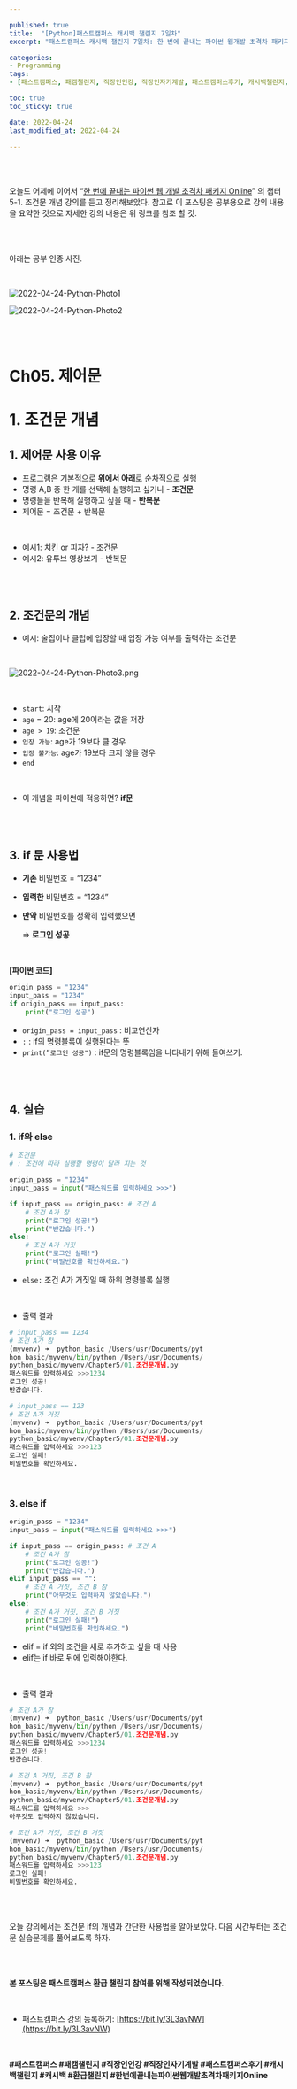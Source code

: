 ```yaml
---

published: true
title:  "[Python]패스트캠퍼스 캐시백 챌린지 7일차"
excerpt: "패스트캠퍼스 캐시백 챌린지 7일차: 한 번에 끝내는 파이썬 웹개발 초격차 패키지 Online"

categories:
- Programming
tags:
- [패스트캠퍼스, 패캠챌린지, 직장인인강, 직장인자기계발, 패스트캠퍼스후기, 캐시백챌린지, 캐시백, 환급챌린지, 한번에끝내는파이썬웹개발초격차패키지Online]

toc: true
toc_sticky: true

date: 2022-04-24
last_modified_at: 2022-04-24

---
```

<br/><br/>

오늘도 어제에 이어서 “[한 번에 끝내는 파이썬 웹 개발 초격차 패키지 Online](https://fastcampus.co.kr/dev_online_pyweb)” 의 챕터 5-1. 조건문 개념 강의를 듣고 정리해보았다. 참고로 이 포스팅은 공부용으로 강의 내용을 요약한 것으로 자세한 강의 내용은 위 링크를 참조 할 것.

<br/><br/>

아래는 공부 인증 사진.

<br/>

![2022-04-24-Python-Photo1](/assets/images/2022-04-24-Python-Photo/2022-04-24-Python-Photo1.jpg)

![2022-04-24-Python-Photo2](/assets/images/2022-04-24-Python-Photo/2022-04-24-Python-Photo2.jpg)

<br/><br/>

# Ch05. 제어문

# 1. 조건문 개념

## 1. 제어문 사용 이유

- 프로그램은 기본적으로 **위에서 아래**로 순차적으로 실행
- 명령 A,B 중 한 개를 선택해 실행하고 싶거나 - **조건문**
- 명령들을 반복해 실행하고 싶을 때 - **반복문**
- 제어문 = 조건문 + 반복문

<br/>

- 예시1: 치킨 or 피자? - 조건문
- 예시2: 유투브 영상보기 - 반복문

<br/><br/>

## 2. 조건문의 개념

- 예시: 술집이나 클럽에 입장할 때 입장 가능 여부를 출력하는 조건문

<br/>

![2022-04-24-Python-Photo3.png](/assets/images/2022-04-24-Python-Photo/2022-04-24-Python-Photo3.png)

<br/>

- `start`: 시작
- `age` = 20: age에 20이라는 값을 저장
- `age > 19`: 조건문
- `입장 가능`: age가 19보다 클 경우
- `입장 불가능`: age가 19보다 크지 않을 경우
- `end`

<br/>

- 이 개념을 파이썬에 적용하면? **if문**

<br/><br/>

## 3. if 문 사용법

- **기존** 비밀번호 = “1234”
- **입력한** 비밀번호 = “1234”
- **만약** 비밀번호를 정확히 입력했으면
    
    ⇒ **로그인 성공**
    

<br/>

**[파이썬 코드]**

```python
origin_pass = "1234"
input_pass = "1234"
if origin_pass == input_pass:
    print("로그인 성공")
```

- `origin_pass = input_pass` : 비교연산자
- `:` : if의 명령블록이 실행된다는 뜻
- `print(”로그인 성공")` : if문의 명령블록임을 나타내기 위해 들여쓰기.

<br/><br/>

## 4. 실습

### 1. if와 else

```python
# 조건문
# : 조건에 따라 실행할 명령이 달라 지는 것

origin_pass = "1234"
input_pass = input("패스워드를 입력하세요 >>>")

if input_pass == origin_pass: # 조건 A
    # 조건 A가 참
    print("로그인 성공!")
    print("반갑습니다.")
else:
    # 조건 A가 거짓
    print("로그인 실패!")
    print("비밀번호를 확인하세요.")
```

- `else:` 조건 A가 거짓일 때 하위 명령블록 실행

<br/>

- 출력 결과

```python
# input_pass == 1234
# 조건 A가 참
(myvenv) ➜  python_basic /Users/usr/Documents/pyt
hon_basic/myvenv/bin/python /Users/usr/Documents/
python_basic/myvenv/Chapter5/01.조건문개념.py
패스워드를 입력하세요 >>>1234
로그인 성공!
반갑습니다.

# input_pass == 123
# 조건 A가 거짓
(myvenv) ➜  python_basic /Users/usr/Documents/pyt
hon_basic/myvenv/bin/python /Users/usr/Documents/
python_basic/myvenv/Chapter5/01.조건문개념.py
패스워드를 입력하세요 >>>123
로그인 실패!
비밀번호를 확인하세요.
```

<br/>

### 3. else if

```python
origin_pass = "1234"
input_pass = input("패스워드를 입력하세요 >>>")

if input_pass == origin_pass: # 조건 A
    # 조건 A가 참
    print("로그인 성공!")
    print("반갑습니다.")
elif input_pass == "":
    # 조건 A 거짓, 조건 B 참
    print("아무것도 입력하지 않았습니다.")
else:
    # 조건 A가 거짓, 조건 B 거짓
    print("로그인 실패!")
    print("비밀번호를 확인하세요.")
```

- elif = if 외의 조건을 새로 추가하고 싶을 때 사용
- elif는 if 바로 뒤에 입력해야한다.

<br/>

- 출력 결과

```python
# 조건 A가 참
(myvenv) ➜  python_basic /Users/usr/Documents/pyt
hon_basic/myvenv/bin/python /Users/usr/Documents/
python_basic/myvenv/Chapter5/01.조건문개념.py
패스워드를 입력하세요 >>>1234
로그인 성공!
반갑습니다.

# 조건 A 거짓, 조건 B 참
(myvenv) ➜  python_basic /Users/usr/Documents/pyt
hon_basic/myvenv/bin/python /Users/usr/Documents/
python_basic/myvenv/Chapter5/01.조건문개념.py
패스워드를 입력하세요 >>>
아무것도 입력하지 않았습니다.

# 조건 A가 거짓, 조건 B 거짓
(myvenv) ➜  python_basic /Users/usr/Documents/pyt
hon_basic/myvenv/bin/python /Users/usr/Documents/
python_basic/myvenv/Chapter5/01.조건문개념.py
패스워드를 입력하세요 >>>123
로그인 실패!
비밀번호를 확인하세요.
```

<br/><br/>

오늘 강의에서는 조건문 if의 개념과 간단한 사용법을 알아보았다. 다음 시간부터는 조건문 실습문제를 풀어보도록 하자.

<br/><br/>

**본 포스팅은 패스트캠퍼스 환급 챌린지 참여를 위해 작성되었습니다.**

<br/>

- 패스트캠퍼스 강의 등록하기: [https://bit.ly/3L3avNW](https://bit.ly/3L3avNW)

<br/>

**#패스트캠퍼스 #패캠챌린지 #직장인인강 #직장인자기계발 #패스트캠퍼스후기 #캐시백챌린지 #캐시백 #환급챌린지 #한번에끝내는파이썬웹개발초격차패키지Online**
